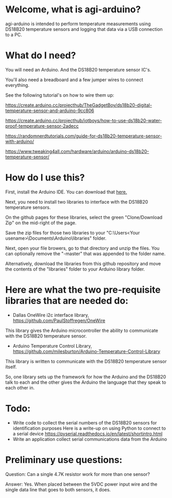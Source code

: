 # Welcome, what is agi-arduino?

agi-arduino is intended to perform temperature measurements using DS18B20 temperature sensors and logging
that data via a USB connection to a PC.

# What do I need?

You will need an Arduino. And the DS18B20 temperature sensor IC's.

You'll also need a breadboard and a few jumper wires to connect everything.

See the following tutorial's on how to wire them up:

https://create.arduino.cc/projecthub/TheGadgetBoy/ds18b20-digital-temperature-sensor-and-arduino-9cc806

https://create.arduino.cc/projecthub/iotboys/how-to-use-ds18b20-water-proof-temperature-sensor-2adecc

https://randomnerdtutorials.com/guide-for-ds18b20-temperature-sensor-with-arduino/

https://www.tweaking4all.com/hardware/arduino/arduino-ds18b20-temperature-sensor/

# How do I use this?

First, install the Arduino IDE. You can download that [here.](http://www.arduino.cc/)

Next, you need to install two libraries to interface with the DS18B20 temperature sensors.

On the github pages for these libraries, select the green "Clone/Download Zip" on the mid-right of the
page.

Save the zip files for those two libraries to your "C:\Users\<Your usename>\Documents\Arduino\libraries\" folder.

Next, open your file browers, go to that directory and unzip the files. You can optionally remove the "-master"
that was appended to the folder name.

Alternatively, download the libraries from this github repository and move the contents of the "libraries" folder to
your Arduino library folder.

# Here are what the two pre-requisite libraries that are needed do:

 - Dallas OneWire i2c interface library, https://github.com/PaulStoffregen/OneWire

  This library gives the Arduino microcontroller the ability to communicate with the DS18B20 temperature sensor.

 - Arduino Temperature Control Library, https://github.com/milesburton/Arduino-Temperature-Control-Library

  This library is written to communicate with the DS18B20 temperature sensor itself.

So, one library sets up the framework for how the Arduino and the DS18B20 talk to each and the other gives the
Arduino the language that they speak to each other in.

# Todo:

 - Write code to collect the serial numbers of the DS18B20 sensors for identification purposes
  Here is a write-up on using Python to connect to a serial device
  https://pyserial.readthedocs.io/en/latest/shortintro.html
 - Write an application collect serial communications data from the Arduino


# Preliminary use questions:

Question: Can a single 4.7K resistor work for more than one sensor?

Answer: Yes. When placed between the 5VDC power input wire and the single data line that goes to both sensors, it does.

